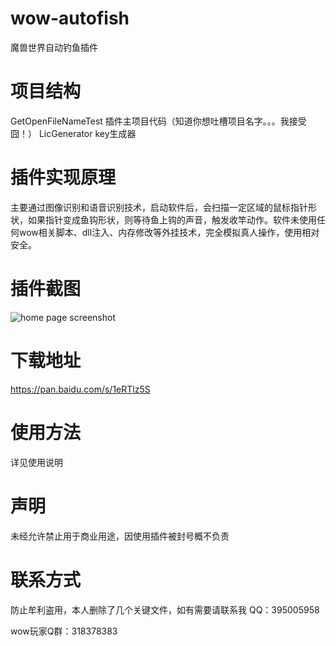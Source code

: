# wow-autofish
魔兽世界自动钓鱼插件    
# 项目结构
GetOpenFileNameTest 插件主项目代码（知道你想吐槽项目名字。。。我接受囧！）
LicGenerator key生成器
# 插件实现原理
主要通过图像识别和语音识别技术，启动软件后，会扫描一定区域的鼠标指针形状，如果指针变成鱼钩形状，则等待鱼上钩的声音，触发收竿动作。软件未使用任何wow相关脚本、dll注入、内存修改等外挂技术，完全模拟真人操作，使用相对安全。
# 插件截图
![home page screenshot](https://raw.githubusercontent.com/yutaixi/wow-autofish/master/screenshot/home.png)
# 下载地址
https://pan.baidu.com/s/1eRTlz5S
# 使用方法
详见使用说明
# 声明
未经允许禁止用于商业用途，因使用插件被封号概不负责
# 联系方式
防止牟利盗用，本人删除了几个关键文件，如有需要请联系我
QQ：395005958    

wow玩家Q群：318378383
